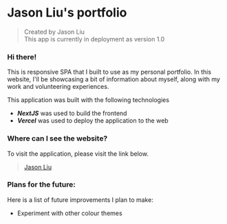 # Jason Liu's portfolio
> Created by Jason Liu <br>
> This app is currently in deployment as version 1.0

### Hi there!

This is  responsive SPA that I built to use as my personal portfolio.
In this website, I'll be showcasing a bit of information about myself, along with my work and volunteering experiences.

This application was built with the following technologies
- **_NextJS_** was used to build the frontend
- **_Vercel_** was used to deploy the application to the web

### Where can I see the website?
To visit the application, please visit the link below. <br>
> [Jason Liu](https://jasonliudev.com/)

### Plans for the future:
Here is a list of future improvements I plan to make:
- Experiment with other colour themes
